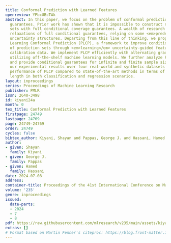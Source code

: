 ```yaml
---
title: Conformal Prediction with Learned Features
openreview: YPbcUBcTAk
abstract: In this paper, we focus on the problem of conformal prediction with conditional
  guarantees. Prior work has shown that it is impossible to construct nontrivial prediction
  sets with full conditional coverage guarantees. A wealth of research has considered
  relaxations of full conditional guarantees, relying on some <em>predefined</em>
  uncertainty structures. Departing from this line of thinking, we propose Partition
  Learning Conformal Prediction (PLCP), a framework to improve conditional validity
  of prediction sets through <em>learning</em> uncertainty-guided features from the
  calibration data. We implement PLCP efficiently with alternating gradient descent,
  utilizing off-the-shelf machine learning models. We further analyze PLCP theoretically
  and provide conditional guarantees for infinite and finite sample sizes. Finally,
  our experimental results over four real-world and synthetic datasets show the superior
  performance of PLCP compared to state-of-the-art methods in terms of coverage and
  length in both classification and regression scenarios.
layout: inproceedings
series: Proceedings of Machine Learning Research
publisher: PMLR
issn: 2640-3498
id: kiyani24a
month: 0
tex_title: Conformal Prediction with Learned Features
firstpage: 24749
lastpage: 24769
page: 24749-24769
order: 24749
cycles: false
bibtex_author: Kiyani, Shayan and Pappas, George J. and Hassani, Hamed
author:
- given: Shayan
  family: Kiyani
- given: George J.
  family: Pappas
- given: Hamed
  family: Hassani
date: 2024-07-08
address:
container-title: Proceedings of the 41st International Conference on Machine Learning
volume: '235'
genre: inproceedings
issued:
  date-parts:
  - 2024
  - 7
  - 8
pdf: https://raw.githubusercontent.com/mlresearch/v235/main/assets/kiyani24a/kiyani24a.pdf
extras: []
# Format based on Martin Fenner's citeproc: https://blog.front-matter.io/posts/citeproc-yaml-for-bibliographies/
---
```


